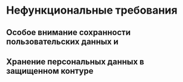 # Нефункциональные требования
## Особое внимание сохранности пользовательских данных и 
## Хранение персональных данных в защищенном контуре
